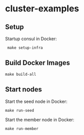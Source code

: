# cluster-examples

## Setup
Startup consul in Docker:
```
 make setup-infra
 ```
 
 ## Build Docker Images
 ```
 make build-all
 ```
 
 ## Start nodes
 Start the seed node in Docker:
 ```
 make run-seed
 ```
 Start the member node in Docker:
 ```
 make run-member
 ```
